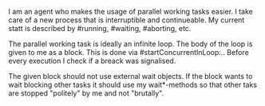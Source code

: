 I am an agent who makes the usage of parallel working tasks easier.
I take care of a new process that is interruptible and continueable. My current statt is described by #running, #waiting, #aborting, etc.

The parallel working task is ideally an infinite loop. The body of the loop is given to me as a block. This is done via #startConcurrentInLoop:..
Before every execution I check if a breack was signalised.

The given block should not use external wait objects. If the block wants to wait blocking other tasks it should use my wait*-methods so that other taks are stopped "politely" by me and not "brutally".